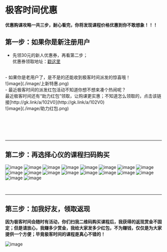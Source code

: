 # 极客时间优惠
**优惠购课攻略一共三步，耐心看完，你将发现课程价格优惠到你不敢想象！！！**
<br>

## 第一步：如果你是新注册用户
- 先领30元的新人优惠券，再看第二步；<br>
优惠券领取地址：[戳这里](https://time.geekbang.org/activity/getinvite?gk_ucode=0BF856BA0EF8A6)

<br>
- 如果你是老用户了，是不是的还能收到极客时间派发的惊喜哦！<br>
![image](./image/上新特惠.png)

<br>
- 最近极客时间的派发红包活动不知道你想不想来凑个热闹呢？<br>
最近极客时间还有“助力红包”领取，让购课更实惠；不知道怎么领取的，点击该链接[http://gk.link/a/102V0](http://gk.link/a/102V0)
<br>
![image](./image/助力红包.png)

<br><br>




<br>
<hr>

## 第二步：再选择心仪的课程扫码购买
![image](./image/jike/许式伟的架构课.jpg)
![image](./image/jike/趣谈Linux操作系统.jpg)
![image](./image/jike/Vue开发实战.jpg)
![image](./image/jike/JAVA并发编程实战.jpg)
![image](./image/jike/趣谈网络协议.jpg)
![image](./image/jike/linux性能优化实战.jpg)
![image](./image/jike/Nginx核心知识.jpg)
![image](./image/jike/从0开始学架构.jpg)
![image](./image/jike/邱岳的产品实战.jpg)
![image](./image/jike/数据分析实战.jpg)
![image](./image/jike/微服务实战.jpg)
![image](./image/jike/10x程序员工作法.jpg)
![image](./image/jike/软件工程之美.jpg)
![image](./image/jike/数据结构与算法之美.jpg)
![image](./image/jike/算法面试通关.jpg)
![image](./image/jike/面试现场.jpg)
![image](./image/jike/玩转Spring全家桶.jpg)
![image](./image/jike/左耳听风.jpg)






<br>
<hr>

## 第三步：加我好友，领取返现
**因为极客时间会随时有活动，你们扫我二维码购买课程后，我获得的返现赏金不固定；但是请放心，我赚多少赏金，我给大家发多少红包，不为赚钱，仅仅是为大家提供一个方便；毕竟极客时间的课程是真心不错的！**

![image](./image/mmzsblog.png)






